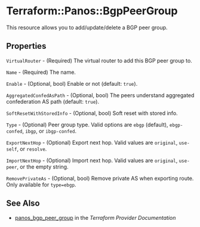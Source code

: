 # Terraform::Panos::BgpPeerGroup

This resource allows you to add/update/delete a BGP peer group.

## Properties

`VirtualRouter` - (Required) The virtual router to add this BGP
peer group to.

`Name` - (Required) The name.

`Enable` - (Optional, bool) Enable or not (default: `true`).

`AggregatedConfedAsPath` - (Optional, bool) The peers understand aggregated confederation AS path (default: `true`).

`SoftResetWithStoredInfo` - (Optional, bool) Soft reset with stored info.

`Type` - (Optional) Peer group type.  Valid options are `ebgp` (default),
`ebgp-confed`, `ibgp`, or `ibgp-confed`.

`ExportNextHop` - (Optional) Export next hop.  Valid values are
`original`, `use-self`, or `resolve`.

`ImportNextHop` - (Optional) Import next hop.  Valid values are
`original`, `use-peer`, or the empty string.

`RemovePrivateAs` - (Optional, bool) Remove private AS when exporting
route.  Only available for `type=ebgp`.


## See Also

* [panos_bgp_peer_group](https://www.terraform.io/docs/providers/panos/r/bgp_peer_group.html) in the _Terraform Provider Documentation_